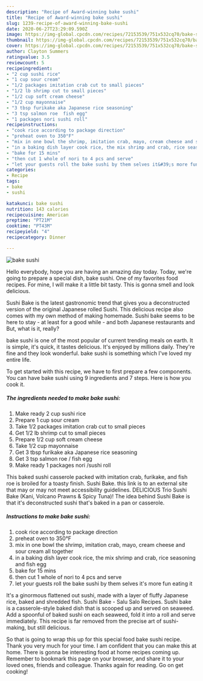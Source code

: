 ```yaml
---
description: "Recipe of Award-winning bake sushi"
title: "Recipe of Award-winning bake sushi"
slug: 1239-recipe-of-award-winning-bake-sushi
date: 2020-06-27T23:29:09.590Z
image: https://img-global.cpcdn.com/recipes/72153539/751x532cq70/bake-sushi-recipe-main-photo.jpg
thumbnail: https://img-global.cpcdn.com/recipes/72153539/751x532cq70/bake-sushi-recipe-main-photo.jpg
cover: https://img-global.cpcdn.com/recipes/72153539/751x532cq70/bake-sushi-recipe-main-photo.jpg
author: Clayton Summers
ratingvalue: 3.5
reviewcount: 5
recipeingredient:
- "2 cup sushi rice"
- "1 cup sour cream"
- "1/2 packages imitation crab cut to small pieces"
- "1/2 lb shrimp cut to small pieces"
- "1/2 cup soft cream cheese"
- "1/2 cup mayonnaise"
- "3 tbsp furikake aka Japanese rice seasoning"
- "3 tsp salmon roe  fish egg"
- "1 packages nori sushi roll"
recipeinstructions:
- "cook rice according to package direction"
- "preheat oven to 350°F"
- "mix in one bowl the shrimp, imitation crab, mayo, cream cheese and sour cream all together"
- "in a baking dish layer cook rice, the mix shrimp and crab, rice seasoning and fish egg"
- "bake for 15 mins"
- "then cut 1 whole of nori to 4 pcs and serve"
- "let your guests roll the bake sushi by them selves it&#39;s more fun eating it"
categories:
- Recipe
tags:
- bake
- sushi

katakunci: bake sushi 
nutrition: 143 calories
recipecuisine: American
preptime: "PT21M"
cooktime: "PT43M"
recipeyield: "4"
recipecategory: Dinner

---
```



![bake sushi](https://img-global.cpcdn.com/recipes/72153539/751x532cq70/bake-sushi-recipe-main-photo.jpg)

Hello everybody, hope you are having an amazing day today. Today, we're going to prepare a special dish, bake sushi. One of my favorites food recipes. For mine, I will make it a little bit tasty. This is gonna smell and look delicious.

Sushi Bake is the latest gastronomic trend that gives you a deconstructed version of the original Japanese rolled Sushi. This delicious recipe also comes with my own method of making homemade. Sushi bake seems to be here to stay - at least for a good while - and both Japanese restaurants and But, what is it, really?

bake sushi is one of the most popular of current trending meals on earth. It is simple, it's quick, it tastes delicious. It's enjoyed by millions daily. They're fine and they look wonderful. bake sushi is something which I've loved my entire life.


To get started with this recipe, we have to first prepare a few components. You can have bake sushi using 9 ingredients and 7 steps. Here is how you cook it.

<!--inarticleads1-->

##### The ingredients needed to make bake sushi:

1. Make ready 2 cup sushi rice
1. Prepare 1 cup sour cream
1. Take 1/2 packages imitation crab cut to small pieces
1. Get 1/2 lb shrimp cut to small pieces
1. Prepare 1/2 cup soft cream cheese
1. Take 1/2 cup mayonnaise
1. Get 3 tbsp furikake aka Japanese rice seasoning
1. Get 3 tsp salmon roe / fish egg
1. Make ready 1 packages nori /sushi roll


This baked sushi casserole packed with imitation crab, furikake, and fish roe is broiled for a toasty finish. Sushi Bake. this link is to an external site that may or may not meet accessibility guidelines. DELICIOUS Trio Sushi Bake (Kani, Volcano Prawns &amp; Spicy Tuna)! The idea behind Sushi Bake is that it&#39;s deconstructed sushi that&#39;s baked in a pan or casserole. 

<!--inarticleads2-->

##### Instructions to make bake sushi:

1. cook rice according to package direction
1. preheat oven to 350°F
1. mix in one bowl the shrimp, imitation crab, mayo, cream cheese and sour cream all together
1. in a baking dish layer cook rice, the mix shrimp and crab, rice seasoning and fish egg
1. bake for 15 mins
1. then cut 1 whole of nori to 4 pcs and serve
1. let your guests roll the bake sushi by them selves it&#39;s more fun eating it


It&#39;s a ginormous flattened out sushi, made with a layer of fluffy Japanese rice, baked and shredded fish. Sushi Bake - Salu Salo Recipes. Sushi bake is a casserole-style baked dish that is scooped up and served on seaweed. Add a spoonful of baked sushi on each seaweed, fold it into a roll and serve immediately. This recipe is far removed from the precise art of sushi-making, but still delicious. 

So that is going to wrap this up for this special food bake sushi recipe. Thank you very much for your time. I am confident that you can make this at home. There is gonna be interesting food at home recipes coming up. Remember to bookmark this page on your browser, and share it to your loved ones, friends and colleague. Thanks again for reading. Go on get cooking!
